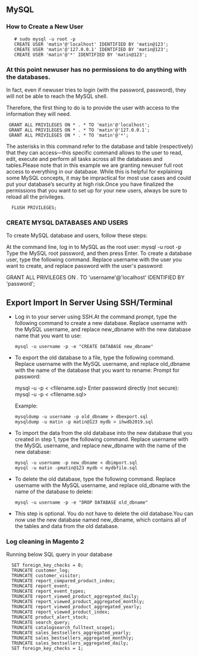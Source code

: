 ## MySQL  

### How to Create a New User 

```
   # sudo mysql -u root -p
   CREATE USER 'matin'@'localhost' IDENTIFIED BY 'matin@123';
   CREATE USER 'matin'@'127.0.0.1' IDENTIFIED BY 'matin@123';
   CREATE USER 'matin'@'*' IDENTIFIED BY 'matin@123';
  ```

### At this point newuser has no permissions to do anything with the databases.

In fact, even if newuser tries to login (with the password, password), they will not be able to reach the MySQL shell.

Therefore, the first thing to do is to provide the user with access to the information they will need.

     GRANT ALL PRIVILEGES ON * . * TO 'matin'@'localhost';
     GRANT ALL PRIVILEGES ON * . * TO 'matin'@'127.0.0.1';
     GRANT ALL PRIVILEGES ON * . * TO 'matin'@'*';


The asterisks in this command refer to the database and table (respectively) that they can access—this specific command allows to the user to read, edit, execute and perform all tasks across all the databases and tables.Please note that in this example we are granting newuser full root access to everything in our database. While this is helpful for explaining some MySQL concepts, it may be impractical for most use cases and could put your database’s security at high risk.Once you have finalized the permissions that you want to set up for your new users, always be sure to reload all the privileges.


      FLUSH PRIVILEGES;



### CREATE MYSQL DATABASES AND USERS
To create MySQL database and users, follow these steps:

At the command line, log in to MySQL as the root user:
mysql -u root -p
Type the MySQL root password, and then press Enter.
To create a database user, type the following command. Replace username with the user you want to create, and replace password with the user's password:

GRANT ALL PRIVILEGES ON *.* TO 'username'@'localhost' IDENTIFIED BY 'password';


 

## Export Import  In Server Using SSH/Terminal


- Log in to your server using SSH.At the command prompt, type the following command to create a new database. Replace username with the MySQL username, and replace new_dbname with the new database name that you want to use:


      mysql -u username -p -e "CREATE DATABASE new_dbname"

- To export the old database to a file, type the following command. Replace username with the MySQL username, and replace old_dbname with the name of the database that you want to rename:
Prompt for password:

    mysql -u <username> -p <databasename> < <filename.sql>
    Enter password directly (not secure):
    mysql -u <username> -p<PlainPassword> <databasename> < <filename.sql>

    Example:

      mysqldump -u username -p old_dbname > dbexport.sql
      mysqldump -u matin -p matin@123 mydb > ihwdb2019.sql

- To import the data from the old database into the new database that you created in step 1, type the following command. Replace username with the MySQL username, and replace new_dbname with the name of the new database:

      mysql -u username -p new_dbname < dbimport.sql
      mysql -u matin -pmatin@123 mydb < mydbfile.sql

- To delete the old database, type the following command. Replace username with the MySQL username, and replace old_dbname with the name of the database to delete:

      mysql -u username -p -e "DROP DATABASE old_dbname"
      

- This step is optional. You do not have to delete the old database.You can now use the new database named new_dbname, which contains all of the tables and data from the old database.


### Log cleaning in Magento 2
Running below SQL query in your database

 

      SET foreign_key_checks = 0;
      TRUNCATE customer_log;
      TRUNCATE customer_visitor;
      TRUNCATE report_compared_product_index;
      TRUNCATE report_event;
      TRUNCATE report_event_types;
      TRUNCATE report_viewed_product_aggregated_daily;
      TRUNCATE report_viewed_product_aggregated_monthly;
      TRUNCATE report_viewed_product_aggregated_yearly;
      TRUNCATE report_viewed_product_index;
      TRUNCATE product_alert_stock;
      TRUNCATE search_query;
      TRUNCATE catalogsearch_fulltext_scope1;
      TRUNCATE sales_bestsellers_aggregated_yearly;
      TRUNCATE sales_bestsellers_aggregated_monthly;
      TRUNCATE sales_bestsellers_aggregated_daily;
      SET foreign_key_checks = 1;
